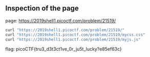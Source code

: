 ## Inspection of the page

page: https://2019shell1.picoctf.com/problem/21519/

```bash
curl "https://2019shell1.picoctf.com/problem/21519/"
curl "https://2019shell1.picoctf.com/problem/21519/mycss.css"
curl "https://2019shell1.picoctf.com/problem/21519/myjs.js"
```

flag: picoCTF{tru3_d3t3ct1ve_0r_ju5t_lucky?e85ef63c}
